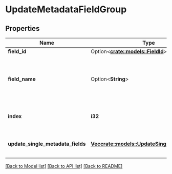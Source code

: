 # UpdateMetadataFieldGroup

## Properties

Name | Type | Description | Notes
------------ | ------------- | ------------- | -------------
**field_id** | Option<[**crate::models::FieldId**](FieldId.md)> |  | [optional]
**field_name** | Option<**String**> | The field name to be updated. Either the field ID or field name is required. | [optional]
**index** | **i32** | Which metadata row index to update | 
**update_single_metadata_fields** | [**Vec<crate::models::UpdateSingleMetadataField>**](UpdateSingleMetadataField.md) | List of metadata fields to be updated | 

[[Back to Model list]](../README.md#documentation-for-models) [[Back to API list]](../README.md#documentation-for-api-endpoints) [[Back to README]](../README.md)


